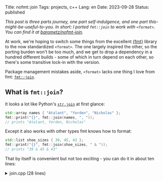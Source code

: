 Title: nofmt::join
Tags: projects, c++
Lang: en
Date: 2023-09-28
Status: published

*This post is three parts journey, one part self-indulgence, and one part
this-might-be-useful-to-you. In short: I ported `fmt::join` to work with
`<format>`. You can find it at
[barometz/nofmt-join](https://github.com/barometz/nofmt-join).*

At work, we're hoping to switch some things from the excellent
[{fmt}](https://fmt.dev) library to the now standardized `<format>`. The one
largely inspired the other, so the porting burden won't be too much, and we get
to drop a dependency in a hundred different builds - some of which in turn
depend on each other, so there's some transitive lock-in with the version.

Package management mistakes aside, `<format>` lacks one thing I love from fmt:
[`fmt::join`](https://fmt.dev/latest/api.html#_CPPv4I0EN3fmt4joinE9join_viewIN6detail10iterator_tI5RangeEEN6detail10sentinel_tI5RangeEEERR5Range11string_view).

## What is `fmt::join`?

It looks a lot like Python's
[`str.join`](https://docs.python.org/3/library/stdtypes.html#str.join) at first
glance:

```c++
std::array names { "Atalant", "Yorden", "Nicholas" }; 
fmt::print("{}", fmt::join(names, ", "));
// prints "Atalant, Yorden, Nicholas"
```

Except it also works with other types fmt knows how to format:

```c++
std::list shoe_sizes { 39, 45, 43 };
fmt::print("{}", fmt::join(shoe_sizes, " & "));
// prints "39 & 45 & 43"
```

That by itself is convenient but not too exciting - you can do it in about ten
lines:

<details>
<summary>join.cpp (28 lines)</summary>
```c++
#include <iostream>
#include <list>
#include <string>
#include <sstream>

template<typename Range>
std::string join(Range&& range, std::string_view separator)
{
  std::stringstream result;
  // Stop if the range is empty.
  if (range.size() != 0) {
    // Write the first element to the output stream.
    result << *range.begin();
    auto next = std::next(range.begin());
    // Then, for each following element,
    for (auto it = next; it != range.end(); it++) {
      // Write the separator and element to the output stream.
      result << separator << *it;
    }
  }
  return result.str();
}

void fn()
{
  std::list shoe_sizes { 39, 45, 43 };
  std::cout << join(shoe_sizes, " & ");
}
```
</details>

But what makes `fmt::join` special is this:

```c++
std::array mac { 0x56, 0x10, 0x00, 0x67, 0x11, 0xEE };
fmt::print("{:02x}", fmt::join(mac, ":"));
// prints "56:10:00:67:11:EE"
```

That's right: you get to apply a format specifier (`:02x` in the example) to
each of the joined elements. Nothing's actually converted to a string before it
passes through `fmt::format` or `fmt::print`.

## `<format>` & join

So `<format>` doesn't include the `join` function template. It's tremendously
useful and not *entirely* trivial to write. It wasn't included in the [original
`<format>`
proposal](https://www.open-std.org/jtc1/sc22/wg21/docs/papers/2020/p2093r1.html)
- maybe the author wanted to limit the scope to ease acceptance, or maybe they
didn't want a conflict with an older [proposal for
std::join](https://www.open-std.org/JTC1/SC22/WG21/docs/papers/2013/n3594.html).
At any rate, I decided I wanted to port `fmt::join` to work with `<format>`.

## Porting

### The proof of concept
With this sort of thing it's helpful to start with a proof of concept - don't
worry too much about being tidy or having a well-organized commit history, just
get the thing running. So I pulled up a checkout of fmt I already had, and
copied the `fmt::join` function template itself. That doesn't build, clearly, so
I copied the type it returns:

```c++
template <typename It, typename Sentinel, typename Char>
struct arg_join {
  It begin;
  Sentinel end;
  std::basic_string_view<Char> sep;
};
```

It turns out that `fmt::join` doesn't do all that much - it takes your
parameters and turns it into a view of the range (delimited by `begin` and
`end`) plus a view of the separator. The real work happens in the formatter
defined for `arg_join`, which I'll get to later.

Copying the formatter isn't enough, though - there are still dependencies on
other fmt internals. Some of those provide C++ library features which were added
after C++11, while others are just fmt-internal. The former I can replace with
whatever's available in C++20 (since that's my porting target). Others, I copy
over until it builds.

### For real

Satisfied that everything fits together, I check out the latest release of fmt -
8.1.1 at the time - and get to work:

1. Copy all the chunks I copied during my proof of concept into my own header.
2. Add comments to each function and struct to indicate what file and line it's
   from.
3. Commit that as a baseline.
4. Make all the changes I made before to get it to compile in its new context.
5. Build.
6. .. doesn't work. Drat, still missing more bits.
7. Rebase to modify the first commit, `goto` 2.

After a little while of this I realized 8.1.1's `fmt::join` is more tightly
coupled with the fmt internals than whatever I'd previously been working with,
and so...

### For real, for real.

I went back to fmt 7.1.3, the latest release of fmt 7. This turned out to be
*much* simpler to port than what I'd started with: apart from `arg_join` and its
formatter, `fmt::join` 7.1.3 had no dependencies that I couldn't easily replace
with C++ standard library functions.

1. Copy `arg_join`, `fmt::formatter<arg_join<...>>`, and `fmt::join` from
   `fmt/format.h`.
2. [Commit
   that](https://github.com/barometz/nofmt-join/commit/8029add7e05c68d359173576d35c4ffc95f6c782)
   as a baseline.
3. Update everything to use the C++ standard library and adapt it to its new
   namespace.
4. [Commit
   that](https://github.com/barometz/nofmt-join/commit/fa6eaa9ba2ea5adecd0b4a6370dd5a21a71af709).

The end result, including tests and CI, is at
[barometz/nofmt-join](https://github.com/barometz/nofmt-join).

## How it works

As mentioned above, the "real work" happens in the formatter for `arg_join`:

<details>
<summary>std::formatter for arg_join (23 lines)</summary>
```c++
template <typename It, typename Sentinel, typename Char>
struct std::formatter<arg_join<It, Sentinel, Char>, Char>
    : std::formatter<typename std::iterator_traits<It>::value_type, Char> {
  template <typename FormatContext>
  auto format(
    const nofmt::arg_join<It, Sentinel, Char>& value,
    FormatContext& ctx)
      -> decltype(ctx.out()) {
    using base =
      formatter<typename std::iterator_traits<It>::value_type, Char>;
    auto it = value.begin;
    auto out = ctx.out();
    if (it != value.end) {
      out = base::format(*it++, ctx);
      while (it != value.end) {
        out = std::copy(value.sep.begin(), value.sep.end(), out);
        ctx.advance_to(out);
        out = base::format(*it++, ctx);
      }
    }
    return out;
  }
};
```
</details>

The core of which looks a lot like `join.cpp` above:

```c++
// Get the formatter for the elements' type
using base = formatter<typename std::iterator_traits<It>::value_type, Char>;
// Do nothing if the range is empty (begin == end)
if (it != value.end) {
  // Format the first element using the element formatter, passing on the
  // format context (which holds the format specifiers, among other things)
  out = base::format(*it++, ctx);
  while (it != value.end) {
    // Then, for each element, append the separator
    out = std::copy(value.sep.begin(), value.sep.end(), out);
    ctx.advance_to(out);
    // And format the element itself.
    out = base::format(*it++, ctx);
  }
}
```

## Next up: fmt 8

There's a reason fmt 8's `fmt::join` is less easy to port: it uses more
fmt-internal machinery which (if I'm reading the comments correctly) is intended
to improve compilation times. That sounds pretty good to me, so [I do want to
get back to that](https://github.com/barometz/nofmt-join/issues/2) at some
point. I *would* want to demonstrate the benefit in that case, because the
current implementation of `nofmt::join` is pleasantly small.
